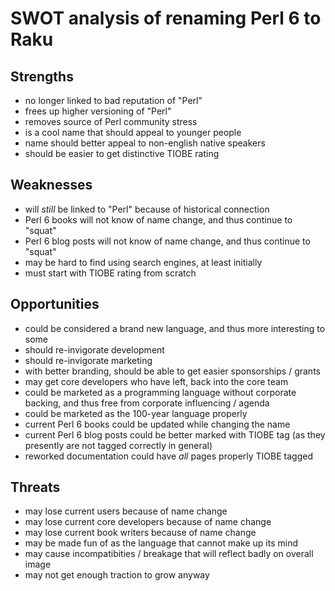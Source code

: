 # SWOT analysis of renaming Perl 6 to Raku

## Strengths

- no longer linked to bad reputation of "Perl"
- frees up higher versioning of "Perl"
- removes source of Perl community stress
- is a cool name that should appeal to younger people
- name should better appeal to non-english native speakers
- should be easier to get distinctive TIOBE rating

## Weaknesses

- will *still* be linked to "Perl" because of historical connection
- Perl 6 books will not know of name change, and thus continue to "squat"
- Perl 6 blog posts will not know of name change, and thus continue to "squat"
- may be hard to find using search engines, at least initially
- must start with TIOBE rating from scratch

## Opportunities

- could be considered a brand new language, and thus more interesting to some
- should re-invigorate development
- should re-invigorate marketing
- with better branding, should be able to get easier sponsorships / grants
- may get core developers who have left, back into the core team
- could be marketed as a programming language without corporate backing, and thus free from corporate influencing / agenda
- could be marketed as the 100-year language properly
- current Perl 6 books could be updated while changing the name
- current Perl 6 blog posts could be better marked with TIOBE tag (as they presently are not tagged correctly in general)
- reworked documentation could have *all* pages properly TIOBE tagged

## Threats

- may lose current users because of name change
- may lose current core developers because of name change
- may lose current book writers because of name change
- may be made fun of as the language that cannot make up its mind
- may cause incompatibities / breakage that will reflect badly on overall image
- may not get enough traction to grow anyway
